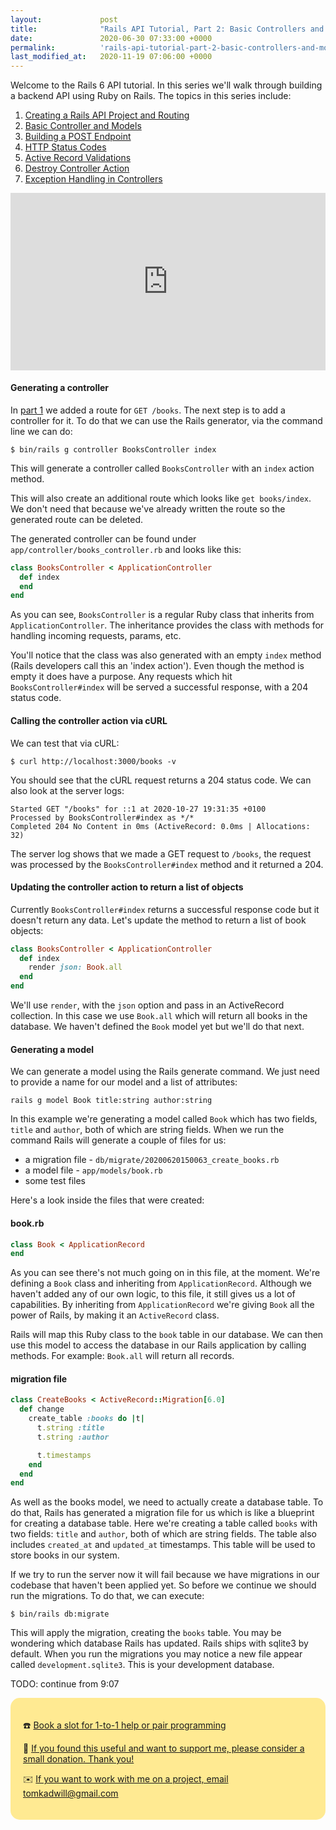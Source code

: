 ```yaml
---
layout:             post
title:              "Rails API Tutorial, Part 2: Basic Controllers and Models"
date:               2020-06-30 07:33:00 +0000
permalink:          'rails-api-tutorial-part-2-basic-controllers-and-models'
last_modified_at:   2020-11-19 07:06:00 +0000
---
```


Welcome to the Rails 6 API tutorial. In this series we'll walk through building a backend API using Ruby on Rails. The topics in this series include:

1. [Creating a Rails API Project and Routing](/rails-api-tutorial-part-1-create-rails-api-project-and-routing)
2. [Basic Controller and Models](/rails-api-tutorial-part-2-basic-controllers-and-models)
3. [Building a POST Endpoint](/rails-api-tutorial-part-3-building-a-post-endpoint)
4. [HTTP Status Codes](/rails-api-tutorial-part-4-http-status-codes)
5. [Active Record Validations](/rails-api-tutorial-part-5-active-record-validations)
6. [Destroy Controller Action](/rails-api-tutorial-part-6-destroy-controller-action)
7. [Exception Handling in Controllers](/rails-api-tutorial-part-7-exception-handling-in-controllers)

<style>.embed-container { position: relative; padding-bottom: 56.25%; height: 0; overflow: hidden; max-width: 100%; } .embed-container iframe, .embed-container object, .embed-container embed { position: absolute; top: 0; left: 0; width: 100%; height: 100%; }</style><div class='embed-container'><iframe src='https://www.youtube.com/embed//nCb_mqAKusg' frameborder='0' allowfullscreen></iframe></div>

#### Generating a controller

In [part 1](/rails-api-tutorial-part-1-create-rails-api-project-and-routing) we added a route for `GET /books`. The next step is to add a controller for it. To do that we can use the Rails generator, via the command line we can do:

```
$ bin/rails g controller BooksController index
```

This will generate a controller called `BooksController` with an `index` action method.

This will also create an additional route which looks like `get books/index`. We don't need that because we've already written the route so the generated route can be deleted.

The generated controller can be found under `app/controller/books_controller.rb` and looks like this:

```ruby
class BooksController < ApplicationController
  def index
  end
end
```

As you can see, `BooksController` is a regular Ruby class that inherits from `ApplicationController`. The inheritance provides the class with methods for handling incoming requests, params, etc.

You'll notice that the class was also generated with an empty `index` method (Rails developers call this an 'index action'). Even though the method is empty it does have a purpose. Any requests which hit `BooksController#index` will be served a successful response, with a 204 status code.

#### Calling the controller action via cURL

We can test that via cURL:

```
$ curl http://localhost:3000/books -v
```

You should see that the cURL request returns a 204 status code. We can also look at the server logs:

```
Started GET "/books" for ::1 at 2020-10-27 19:31:35 +0100
Processed by BooksController#index as */*
Completed 204 No Content in 0ms (ActiveRecord: 0.0ms | Allocations: 32)
```

The server log shows that we made a GET request to `/books`, the request was processed by the `BooksController#index` method and it returned a 204.

#### Updating the controller action to return a list of objects

Currently `BooksController#index` returns a successful response code but it doesn't return any data. Let's update the method to return a list of book objects:

```ruby
class BooksController < ApplicationController
  def index
    render json: Book.all
  end
end
```

We'll use `render`, with the `json` option and pass in an ActiveRecord collection. In this case we use `Book.all` which will return all books in the database. We haven't defined the `Book` model yet but we'll do that next.

#### Generating a model

We can generate a model using the Rails generate command. We just need to provide a name for our model and a list of attributes:

```
rails g model Book title:string author:string
```

In this example we're generating a model called `Book` which has two fields, `title` and `author`, both of which are string fields. When we run the command Rails will generate a couple of files for us:
* a migration file - `db/migrate/20200620150063_create_books.rb`
* a model file - `app/models/book.rb`
* some test files

Here's a look inside the files that were created:

#### book.rb

```ruby
class Book < ApplicationRecord
end
```

As you can see there's not much going on in this file, at the moment. We're defining a `Book` class and inheriting from `ApplicationRecord`. Although we haven't added any of our own logic, to this file, it still gives us a lot of capabilities. By inheriting from `ApplicationRecord` we're giving `Book` all the power of Rails, by making it an `ActiveRecord` class.

Rails will map this Ruby class to the `book` table in our database. We can then use this model to access the database in our Rails application by calling methods. For example: `Book.all` will return all records.

#### migration file

```ruby
class CreateBooks < ActiveRecord::Migration[6.0]
  def change
    create_table :books do |t|
      t.string :title
      t.string :author

      t.timestamps
    end
  end
end
```

As well as the books model, we need to actually create a database table. To do that, Rails has generated a migration file for us which is like a blueprint for creating a database table. Here we're creating a table called `books` with two fields: `title` and `author`, both of which are string fields. The table also includes `created_at` and `updated_at` timestamps. This table will be used to store books in our system.

If we try to run the server now it will fail because we have migrations in our codebase that haven't been applied yet. So before we continue we should run the migrations. To do that, we can execute:

```
$ bin/rails db:migrate
```

This will apply the migration, creating the `books` table. You may be wondering which database Rails has updated. Rails ships with sqlite3 by default. When you run the migrations you may notice a new file appear called `development.sqlite3`. This is your development database.

TODO: continue from 9:07

<div style="border-radius: 15px;background: #ffea92;padding: 20px;">
  <p>☎️ <a href="https://superpeer.com/tomkadwill">Book a slot for 1-to-1 help or pair programming</a></p>
  <p>🙏 <a href="https://buymeacoff.ee/tomkadwill">If you found this useful and want to support me, please consider a small donation. Thank you!</a></p>
  <p>✉️ <a href="mailto:tomkadwill@gmail.com">If you want to work with me on a project, email tomkadwill@gmail.com</a></p>
<div>